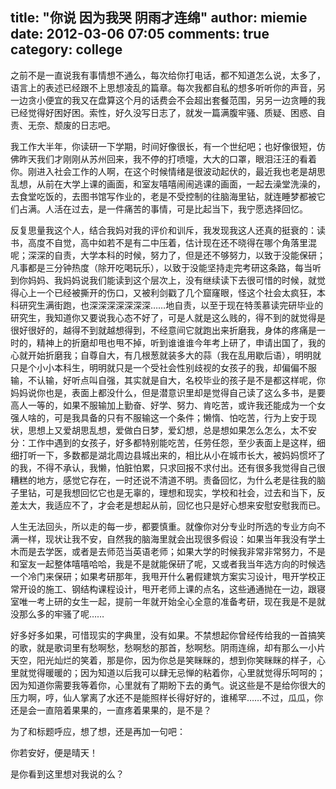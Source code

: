 title: "你说 因为我哭 阴雨才连绵"
author: miemie
date: 2012-03-06 07:05
comments: true
category: college
--------------------

之前不是一直说我有事情想不通么，每次给你打电话，都不知道怎么说，太多了，语言上的表述已经跟不上思想凌乱的篇章。每次我都自私的想多听听你的声音，另一边贪小便宜的我又在盘算这个月的话费会不会超出套餐范围，另另一边贪睡的我已经觉得好困好困。索性，好久没写日志了，就发一篇满腹牢骚、质疑、困惑、自责、无奈、颓废的日志吧。

<!-- more -->

我工作大半年，你读研一下学期，时间好像很长，有一个世纪吧；也好像很短，仿佛昨天我们才刚刚从苏州回来，我不停的打喷嚏，大大的口罩，眼泪汪汪的看着你。刚进入社会工作的人啊，在这个时候情绪是很波动起伏的，最近我也老是胡思乱想，从前在大学上课的画面，和室友嘻嘻闹闹逃课的画面，一起去澡堂洗澡的，去食堂吃饭的，去图书馆写作业的，老是不受控制的往脑海里钻，就连睡梦都被它们占满。人活在过去，是一件痛苦的事情，可是比起当下，我宁愿选择回忆。

反复思量我这个人，结合我妈对我的评价和训斥，我发现我这人还真的挺衰的：读书，高度不自觉，高中如若不是有二中压着，估计现在还不晓得在哪个角落里混呢；深深的自责，大学本科的时候，努力了，但是还不够努力，以致于没能保研；凡事都是三分钟热度（除开吃喝玩乐），以致于没能坚持走完考研这条路，每当听到你妈妈、我妈妈说我们能读到这个层次上，没有继续读下去很可惜的时候，就觉得心上一个已经被撕开的伤口，又被利剑戳了几个窟窿眼，怪这个社会太疯狂，本科研究生满街跑，也深深深深深深深……地自责，以至于现在特羡慕读完研毕业的研究生，我知道你又要说我心态不好了，可是人就是这么贱的，得不到的就觉得是很好很好的，越得不到就越想得到，不经意间它就跑出来折磨我，身体的疼痛是一时的，精神上的折磨却甩也甩不掉，听到谁谁谁今年考上研了，申请出国了，我的心就开始折磨我；自尊自大，有几根葱就装多大的蒜（我在乱用歇后语），明明就只是个小小本科生，明明就只是一个受社会性别歧视的女孩子的我，却偏偏不服输，不认输，好听点叫自强，其实就是自大，名校毕业的孩子是不是都这样呢，你妈妈说你也是，表面上都没什么，但是潜意识里却是觉得自己读了这么多书，是要高人一等的，如果不服输加上勤奋、好学、努力、肯吃苦，或许我还能成为一个女强人啥的，可是我具备的只有不服输这一个条件；懒惰、怕吃苦，行为上安于现状，思想上又爱胡思乱想，爱做白日梦，爱幻想，总是想如果怎么怎么，太不安分：工作中遇到的女孩子，好多都特别能吃苦，任劳任怨，至少表面上是这样，细细打听一下，多数都是湖北周边县城出来的，相比从小在城市长大，被妈妈惯坏了的我，不得不承认，我懒，怕脏怕累，只求回报不求付出。还有很多我觉得自己很糟糕的地方，感觉它存在，一时还说不清道不明。责备回忆，为什么老是往我的脑子里钻，可是我想回忆它也是无辜的，理想和现实，学校和社会，过去和当下，反差太大，我适应不了，才会老是想起从前，回忆也只是好心想来安慰安慰我而已。

人生无法回头，所以走的每一步，都要慎重。就像你对分专业时所选的专业方向不满一样，现状让我不安，自然我的脑海里就会出现很多假设：如果当年我没有学土木而是去学医，或者是去师范当英语老师；如果大学的时候我非常非常努力，不是和室友一起整体嘻嘻哈哈，我是不是就能保研了呢，又或者我当年选方向的时候选一个冷门来保研；如果考研那年，我甩开什么暑假建筑方案实习设计，甩开学校正常开设的施工、钢结构课程设计，甩开老师上课的点名，这些通通抛在一边，跟寝室唯一考上研的女生一起，提前一年就开始全心全意的准备考研，现在我是不是就没那么多的牢骚了呢……

好多好多如果，可惜现实的字典里，没有如果。不禁想起你曾经传给我的一首搞笑的歌，就是歌词里有愁啊愁，愁啊愁的那首，愁啊愁。阴雨连绵，却有那么一小片天空，阳光灿烂的笑着，那是你，因为你总是笑眯眯的，想到你笑眯眯的样子，心里就觉得暖暖的；因为知道以后我可以肆无忌惮的粘着你，心里就觉得乐呵呵的；因为知道你需要我等着你，心里就有了期盼下去的勇气。说这些是不是给你很大的压力啊，哼，仙人掌离了水还不是能照样长得好好的，谁稀罕……不过，瓜瓜，你还是会一直陪着果果的，一直疼着果果的，是不是？

为了和标题呼应，想了想，还是再加一句吧：

你若安好，便是晴天！

是你看到这里想对我说的么？